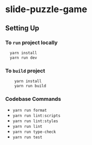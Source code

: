 # slide-puzzle-game

## Setting Up

### To `run` project locally

```bash
  yarn install
  yarn run dev
```

### To `build` project

```bash
    yarn install
    yarn run build
```

### Codebase Commands

* `yarn run format`
* `yarn run lint:scripts`
* `yarn run lint:styles`
* `yarn run lint`
* `yarn run type-check`
* `yarn run test`